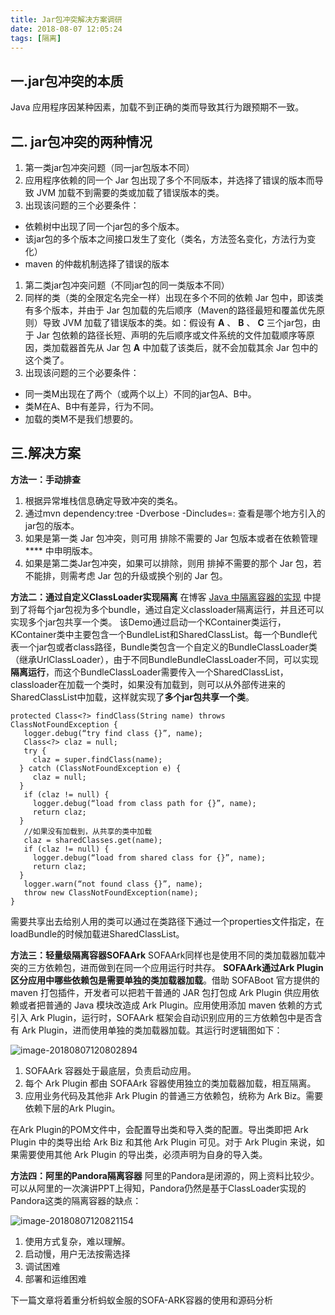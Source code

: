 ```yaml
---
title: Jar包冲突解决方案调研
date: 2018-08-07 12:05:24
tags: [隔离]
---
```


## 一.jar包冲突的本质

Java 应用程序因某种因素，加载不到正确的类而导致其行为跟预期不一致。

## 二. jar包冲突的两种情况

1. 第一类jar包冲突问题（同一jar包版本不同）
2. 应用程序依赖的同一个 Jar 包出现了多个不同版本，并选择了错误的版本而导致 JVM 加载不到需要的类或加载了错误版本的类。
3. 出现该问题的三个必要条件：

- 依赖树中出现了同一个jar包的多个版本。
- 该jar包的多个版本之间接口发生了变化（类名，方法签名变化，方法行为变化）
- maven 的仲裁机制选择了错误的版本

1. 第二类jar包冲突问题（不同jar包的同一类版本不同）
2. 同样的类（类的全限定名完全一样）出现在多个不同的依赖 Jar 包中，即该类有多个版本，并由于 Jar 包加载的先后顺序（Maven的路径最短和覆盖优先原则）导致 JVM 加载了错误版本的类。如：假设有 **A** 、 **B** 、 **C** 三个jar包，由于 Jar 包依赖的路径长短、声明的先后顺序或文件系统的文件加载顺序等原因，类加载器首先从 Jar 包 **A** 中加载了该类后，就不会加载其余 Jar 包中的这个类了。
3. 出现该问题的三个必要条件：

- 同一类M出现在了两个（或两个以上）不同的jar包A、B中。
- 类M在A、B中有差异，行为不同。
- 加载的类M不是我们想要的。

## 三.解决方案

**方法一：手动排查**

1. 根据异常堆栈信息确定导致冲突的类名。
2. 通过mvn dependency:tree -Dverbose -Dincludes=<groupId>:<artifactId> 查看是哪个地方引入的jar包的版本。
3. 如果是第一类 Jar 包冲突，则可用 **<excludes>** 排除不需要的 Jar 包版本或者在依赖管理**<dependencyManagement>** 中申明版本。
4. 如果是第二类Jar包冲突，如果可以排除，则用 **<excludes>** 排掉不需要的那个 Jar 包，若不能排，则需考虑 Jar 包的升级或换个别的 Jar 包。

**方法二：通过自定义ClassLoader实现隔离** 在博客 [Java 中隔离容器的实现](http://codemacro.com/2015/09/05/java-lightweight-container/) 中提到了将每个jar包视为多个bundle，通过自定义classloader隔离运行，并且还可以实现多个jar包共享一个类。 该Demo通过启动一个KContainer类运行，KContainer类中主要包含一个BundleList和SharedClassList。每一个Bundle代表一个jar包或者class路径，Bundle类包含一个自定义的BundleClassLoader类（继承UrlClassLoader），由于不同BundleBundleClassLoader不同，可以实现**隔离运行**，而这个BundleClassLoader需要传入一个SharedClassList，classloader在加载一个类时，如果没有加载到，则可以从外部传进来的SharedClassList中加载，这样就实现了**多个jar包共享一个类**。

```
protected Class<?> findClass(String name) throws ClassNotFoundException {
   logger.debug(“try find class {}”, name);
   Class<?> claz = null;
   try {
     claz = super.findClass(name);
  } catch (ClassNotFoundException e) {
     claz = null;
  }
   if (claz != null) {
     logger.debug(“load from class path for {}”, name);
     return claz;
  }
   //如果没有加载到，从共享的类中加载
   claz = sharedClasses.get(name);
   if (claz != null) {
     logger.debug(“load from shared class for {}”, name);
     return claz;
  }
   logger.warn(“not found class {}”, name);
   throw new ClassNotFoundException(name);
}
```

需要共享出去给别人用的类可以通过在类路径下通过一个properties文件指定，在loadBundle的时候加载进SharedClassList。 

**方法三：轻量级隔离容器SOFAArk** SOFAArk同样也是使用不同的类加载器加载冲突的三方依赖包，进而做到在同一个应用运行时共存。 **SOFAArk通过Ark Plugin区分应用中哪些依赖包是需要单独的类加载器加载**。借助 SOFABoot 官方提供的 maven 打包插件，开发者可以把若干普通的 JAR 包打包成 Ark Plugin 供应用依赖或者把普通的 Java 模块改造成 Ark Plugin。应用使用添加 maven 依赖的方式引入 Ark Plugin，运行时，SOFAArk 框架会自动识别应用的三方依赖包中是否含有 Ark Plugin，进而使用单独的类加载器加载。其运行时逻辑图如下：

![image-20180807120802894](https://ws3.sinaimg.cn/large/0069RVTdgy1fu10cfi5mkj31b60jq17q.jpg)

1. SOFAArk 容器处于最底层，负责启动应用。
2. 每个 Ark Plugin 都由 SOFAArk 容器使用独立的类加载器加载，相互隔离。
3. 应用业务代码及其他非 Ark Plugin 的普通三方依赖包，统称为 Ark Biz。需要依赖下层的Ark Plugin。

在Ark Plugin的POM文件中，会配置导出类和导入类的配置。导出类即把 Ark Plugin 中的类导出给 Ark Biz 和其他 Ark Plugin 可见。对于 Ark Plugin 来说，如果需要使用其他 Ark Plugin 的导出类，必须声明为自身的导入类。

 **方法四：阿里的Pandora隔离容器** 阿里的Pandora是闭源的，网上资料比较少。 可以从阿里的一次演讲PPT上得知，Pandora仍然是基于ClassLoader实现的 Pandora这类的隔离容器的缺点：

![image-20180807120821154](https://ws4.sinaimg.cn/large/0069RVTdgy1fu10cp7kxkj31ca0m8n5b.jpg)

1. 使用方式复杂，难以理解。
2. 启动慢，用户无法按需选择
3. 调试困难
4. 部署和运维困难



下一篇文章将着重分析蚂蚁金服的SOFA-ARK容器的使用和源码分析